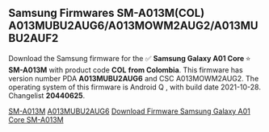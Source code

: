 <h2>Samsung Firmwares SM-A013M(COL) A013MUBU2AUG6/A013MOWM2AUG2/A013MUBU2AUF2</h2>
Download the Samsung firmware for the ✅ <strong>Samsung Galaxy A01 Core </strong> ⭐ <strong>SM-A013M</strong> with product code <strong>COL</strong> <strong> from Colombia</strong>. This firmware has version number PDA <strong>A013MUBU2AUG6</strong> and CSC A013MOWM2AUG2. The operating system of this firmware is Android Q , with build date 2021-10-28. Changelist <strong>20440625</strong>.


[SM-A013M](https://samfirm.shop/samsung/model/SM-A013M)
[A013MUBU2AUG6](https://samfirm.shop/samsung/pda/A013MUBU2AUG6)
[Download Firmware Samsung Galaxy A01 Core SM-A013M](https://samfirm.shop/samsung/firmware/469496)
